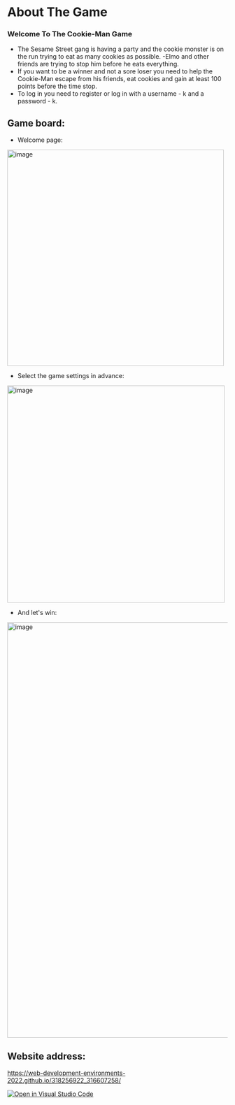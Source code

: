 # About The Game

### Welcome To The Cookie-Man Game
<!-- BLOG-POST-LIST:START -->
- The Sesame Street gang is having a party and the cookie monster is on the run trying to eat as many cookies as possible.
-Elmo and other friends are trying to stop him before he eats everything.
- If you want to be a winner and not a sore loser you need to help the Cookie-Man escape from his friends, 
eat cookies and gain at least 100 points before the time stop.
- To log in you need to register or log in with a username - k and a password - k.
<!-- BLOG-POST-LIST:END -->

Game board:
---
<!-- BLOG-POST-LIST:START -->
- Welcome page:

 <img width="495" alt="image" src="https://user-images.githubusercontent.com/81766913/209461992-f38bd5d0-04a9-4b0d-9e79-0fa3513e2264.png">
 
- Select the game settings in advance:

<img width="497" alt="image" src="https://user-images.githubusercontent.com/81766913/209461927-c05cfef4-c686-4fcc-aceb-a8c4b50bc18b.png">

- And let's win:

<img width="951" alt="image" src="https://user-images.githubusercontent.com/81766913/209461956-12d0f83b-73fc-47c5-8864-9c3ed4f0878f.png">

<!-- BLOG-POST-LIST:END -->




Website address:
---
https://web-development-environments-2022.github.io/318256922_316607258/

[![Open in Visual Studio Code](https://classroom.github.com/assets/open-in-vscode-c66648af7eb3fe8bc4f294546bfd86ef473780cde1dea487d3c4ff354943c9ae.svg)](https://classroom.github.com/online_ide?assignment_repo_id=7824326&assignment_repo_type=AssignmentRepo)
